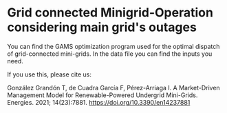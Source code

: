 # Grid connected Minigrid-Operation considering main grid's outages

You can find the GAMS optimization program used for the optimal dispatch of grid-connected mini-grids. 
In the data file you can find the inputs you need. 




If you use this, please cite us: 


González Grandón T, de Cuadra García F, Pérez-Arriaga I. A Market-Driven Management Model for Renewable-Powered Undergrid Mini-Grids. Energies. 2021; 14(23):7881. https://doi.org/10.3390/en14237881 
